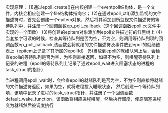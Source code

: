 实现原理：
(1)通过epoll_create()在内核创建一个eventpoll结构体，是一个文件，内核会相应创建一个file结构体指向它；
(2)在通过epoll_ctl()添加监视的文件描述符时，首先会创建一个epitem对象，然后将其添加到所监视文件描述符的等待队列中，并注册一个回调函数ep_poll_callback（这个回调函数epoll.cc文件中实现的一个函数）
(3)将创建的epitem对象添加到epoll文件描述符的红黑树上
(4)当套接字可读的时候，检查其等待队列是否为空，不为空，则调用等待队列项的回调函数ep_poll_callback,该函数会将就绪的文件描述符及事件放到epoll的就绪链表上（epitem上记录了其所属的epollfd）
(5)当放到epoll的就绪队列上后，会检查epoll的等待队列是否为空，为空则直接返回，如果不为空，则唤醒等待队列上记录的进程（epoll的等待队列上记录了通过epoll_wait进入阻塞状态的进程的task_struct的指针）

当进程调用epoll_wait时，会检查epoll的就绪队列是否为空，不为空则直接将就绪的文件描述符返回，如果为空，就将进程投入睡眠状态，
然后创建一个等待队列项，该项中记录了进程的task_struct指针，并注册了一个回调函数default_wake_function，该函数将相应进程唤醒，然后执行调度，使原阻塞进程变为就绪然后被调度执行